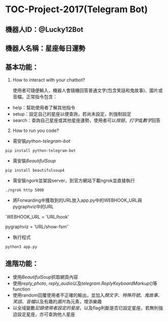 # TOC-Project-2017(Telegram Bot)

## 機器人ID：@Lucky12Bot

## 機器人名稱：星座每日運勢

## 基本功能：

1. 	How to interact with your chatbot?

	使用者可隨便輸入，機器人會隨機回答普通文字(包含笑話和鬼故事)、圖片或音檔。正常指令包含：
*	help：幫助使用者了解其他指令
*	setup：設定自己的星座以便查詢，若尚未設定，則強制設定
*	search：查詢自己星座或其他星座運勢，使用者可以*按鈕*，*打字*或*數字*回答


2.	How to run you code?
*	需安裝*python-telegram-bot*

`pip install python-telegram-bot`

*	需安裝*BeautifulSoup*

`pip install beautifulsoup4`

*	需安裝*ngork*並架設server，到官方網站下載ngrok並直接執行

`./ngrok http 5000`

*	將Forwarding中獲取到的URL放入app.py中的WEBHOOK_URL與pygraphviz中的URL

`WEBHOOK_URL = 'URL/hook'

pygraphviz = 'URL/show-fsm'`

*	執行程式

`python3 app.py`


## 進階功能：

*	使用*BeautifulSoup*抓取網頁內容
*	使用*reply_photo*, *reply_audio*以及*telegram.ReplyKeyboardMarkup*()等function
*	使用random回覆使用者不正確的輸出，並加入*顏文字*、*特殊符號*、*鬼故事*、*笑話*、*音檔*以及有趣的*圖片*為元素，增添樂趣
*	以全域變數*記錄使用者設定的星座*，以及flag判斷是否已設定星座，若無則強迫設定星座，亦可查詢他人星座
